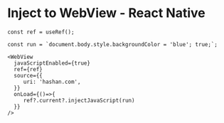 # Inject to WebView - React Native

```
const ref = useRef();

const run = `document.body.style.backgroundColor = 'blue'; true;`;

<WebView
  javaScriptEnabled={true}
  ref={ref}
  source={{
     uri: 'hashan.com',
  }}
  onLoad={()=>{
     ref?.current?.injectJavaScript(run)
  }}
/>
```
